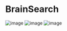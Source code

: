 # BrainSearch

![image](https://github.com/abhishekgit03/internet-search-frontend/assets/92089364/7a32eacf-51bd-4803-b2f3-f19d3055491d)
![image](https://github.com/abhishekgit03/internet-search-frontend/assets/92089364/446668ee-00fb-4fad-8b47-05375785706b)
![image](https://github.com/abhishekgit03/internet-search-frontend/assets/92089364/bb155977-e025-4d02-aeda-0caa568b7f5b)



